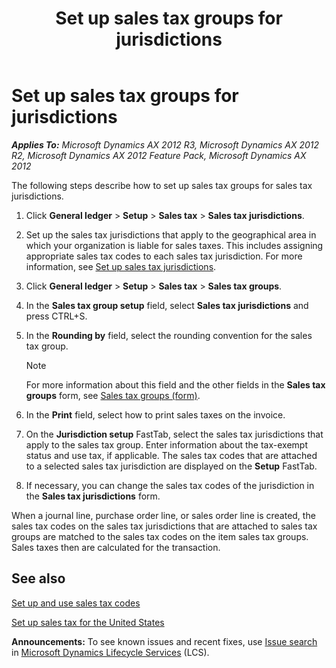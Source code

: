 ﻿---
title: Set up sales tax groups for jurisdictions
TOCTitle: Set up sales tax groups for jurisdictions
ms:assetid: d15ceae1-662d-4336-b70d-c94cfb43a22f
ms:mtpsurl: https://technet.microsoft.com/en-us/library/Aa551024(v=AX.60)
ms:contentKeyID: 36059496
ms.date: 04/18/2014
mtps_version: v=AX.60
f1_keywords:
- sales tax groups
- sales tax jurisdictions
---

# Set up sales tax groups for jurisdictions 


_**Applies To:** Microsoft Dynamics AX 2012 R3, Microsoft Dynamics AX 2012 R2, Microsoft Dynamics AX 2012 Feature Pack, Microsoft Dynamics AX 2012_

The following steps describe how to set up sales tax groups for sales tax jurisdictions.

1.  Click **General ledger** \> **Setup** \> **Sales tax** \> **Sales tax jurisdictions**.

2.  Set up the sales tax jurisdictions that apply to the geographical area in which your organization is liable for sales taxes. This includes assigning appropriate sales tax codes to each sales tax jurisdiction. For more information, see [Set up sales tax jurisdictions](set-up-sales-tax-jurisdictions.md).

3.  Click **General ledger** \> **Setup** \> **Sales tax** \> **Sales tax groups**.

4.  In the **Sales tax group setup** field, select **Sales tax jurisdictions** and press CTRL+S.

5.  In the **Rounding by** field, select the rounding convention for the sales tax group.
    

    > [!NOTE]
    > <P>For more information about this field and the other fields in the <STRONG>Sales tax groups</STRONG> form, see <A href="https://technet.microsoft.com/en-us/library/aa498345(v=ax.60)">Sales tax groups (form)</A>.</P>



6.  In the **Print** field, select how to print sales taxes on the invoice.

7.  On the **Jurisdiction setup** FastTab, select the sales tax jurisdictions that apply to the sales tax group. Enter information about the tax-exempt status and use tax, if applicable. The sales tax codes that are attached to a selected sales tax jurisdiction are displayed on the **Setup** FastTab.

8.  If necessary, you can change the sales tax codes of the jurisdiction in the **Sales tax jurisdictions** form.

When a journal line, purchase order line, or sales order line is created, the sales tax codes on the sales tax jurisdictions that are attached to sales tax groups are matched to the sales tax codes on the item sales tax groups. Sales taxes then are calculated for the transaction.

## See also

[Set up and use sales tax codes](set-up-and-use-sales-tax-codes.md)

[Set up sales tax for the United States](set-up-sales-tax-for-the-united-states.md)

  
**Announcements:** To see known issues and recent fixes, use [Issue search](http://go.microsoft.com/fwlink/?linkid=389258) in [Microsoft Dynamics Lifecycle Services](http://go.microsoft.com/fwlink/?linkid=306505) (LCS).

